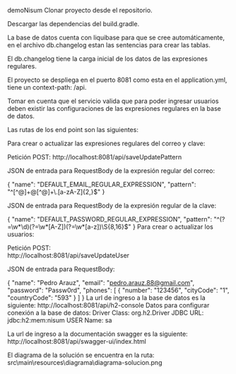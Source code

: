 demoNisum
Clonar proyecto desde el repositorio.

Descargar las dependencias del build.gradle.

La base de datos cuenta con liquibase para que se cree automáticamente, en el archivo db.changelog estan las sentencias para crear las tablas.

El db.changelog tiene la carga inicial de los datos de las expresiones regulares.

El proyecto se despliega en el puerto 8081 como esta en el application.yml, tiene un context-path: /api.

Tomar en cuenta que el servicio valida que para poder ingresar usuarios deben existir las configuraciones de las expresiones regulares en la base de datos.

Las rutas de los end point son las siguientes:

Para crear o actualizar las expresiones regulares del correo y clave:

  Petición POST:
  http://localhost:8081/api/saveUpdatePattern   

  JSON de entrada para RequestBody de la expresión regular del correo:
  
  {
    "name": "DEFAULT_EMAIL_REGULAR_EXPRESSION",
    "pattern": "^[^@]+@[^@]+\\.[a-zA-Z]{2,}$"
  }

  JSON de entrada para RequestBody de la expresión regular de la clave:

  {
    "name": "DEFAULT_PASSWORD_REGULAR_EXPRESSION",
    "pattern": "^(?=\\w*\\d)(?=\\w*[A-Z])(?=\\w*[a-z])\\S{8,16}$"
  }
Para crear o actualizar los usuarios:

  Petición POST:        
  http://localhost:8081/api/saveUpdateUser

  JSON de entrada para RequestBody:

  {
    "name": "Pedro Arauz",
    "email": "pedro.arauz.88@gmail.com",
    "password": "Passw0rd",
    "phones": [
             {
               "number": "123456",
               "cityCode": "1",
               "countryCode": "593"
             }
              ]
  }
La url de ingreso a la base de datos es la siguiente: http://localhost:8081/api/h2-console Datos para configurar conexión a la base de datos: Driver Class: org.h2.Driver JDBC URL: jdbc:h2:mem:nisum USER Name: sa

La url de ingreso a la documentación swagger es la siguiente: http://localhost:8081/api/swagger-ui/index.html

El diagrama de la solución se encuentra en la ruta: src\main\resources\diagrama\diagrama-solucion.png
